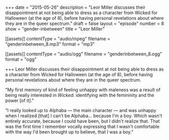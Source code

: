 +++
date = "2015-05-26"
description = "Leor Miller discusses their disappointment at not being able to dress as a character from Wicked for Halloween (at the age of 8), before having personal revelations about where they are in the queer spectrum."
draft = false
layout = "episode"
number = 8
show = "gender-inbetween"
title = "Leor Miller"

[[assets]]
  contentType = "audio/mpeg"
  filename = "genderinbetween_8.mp3"
  format = "mp3"

[[assets]]
  contentType = "audio/ogg"
  filename = "genderinbetween_8.ogg"
  format = "ogg"

+++
Leor Miller discusses their disappointment at not being able to dress as a character from Wicked for Halloween (at the age of 8), before having personal revelations about where they are in the queer spectrum.

"My first memory of kind of feeling unhappy with maleness was a result of being really interested in *Wicked*: identifying with the femininity and the power [of it]."

"I really looked up to Alphaba &mdash; the main character &mdash; and was unhappy when I realized [that] I can't be Alphaba... because I'm a boy. Which wasn't entirely accurate, because I could have been, but I didn't realize that. That was the first time I remember vocally expressing that I wasn't comfortable with the way I'd been brought up to believe, that I was a boy."